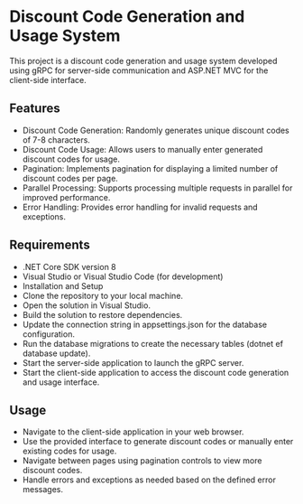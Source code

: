 # Discount Code Generation and Usage System
This project is a discount code generation and usage system developed using gRPC for server-side communication and ASP.NET MVC for the client-side interface.

## Features
* Discount Code Generation: Randomly generates unique discount codes of 7-8 characters.
* Discount Code Usage: Allows users to manually enter generated discount codes for usage.
* Pagination: Implements pagination for displaying a limited number of discount codes per page.
* Parallel Processing: Supports processing multiple requests in parallel for improved performance.
* Error Handling: Provides error handling for invalid requests and exceptions.
## Requirements
* .NET Core SDK version 8
* Visual Studio or Visual Studio Code (for development)
* Installation and Setup
* Clone the repository to your local machine.
* Open the solution in Visual Studio.
* Build the solution to restore dependencies.
* Update the connection string in appsettings.json for the database configuration.
* Run the database migrations to create the necessary tables (dotnet ef database update).
* Start the server-side application to launch the gRPC server.
* Start the client-side application to access the discount code generation and usage interface.
## Usage
* Navigate to the client-side application in your web browser.
* Use the provided interface to generate discount codes or manually enter existing codes for usage.
* Navigate between pages using pagination controls to view more discount codes.
* Handle errors and exceptions as needed based on the defined error messages.
